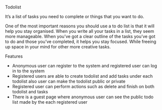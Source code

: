 
Todolist

It’s a list of tasks you need to complete or things that you want to do.

One of the most important reasons you should use a to do list is that it will help you stay organised. When you write all your tasks in a list, they seem more manageable. When you’ve got a clear outline of the tasks you’ve got to do and those you’ve completed, it helps you stay focused. While freeing up space in your mind for other more creative tasks.

Features
- Anonymous user can register to the system and registered user can log in to the system
- Registered users are able to create todolist and add tasks under each todolist also user can make the       todolist public or private
- Registered user can perform actions such as delete and finish on both todolist and tasks
- There is a guest page where anonymous user can see the public todo list made by the each registered user 
